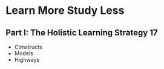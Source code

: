 # Learn More Study Less



## Part I: The Holistic Learning Strategy 17

- Constructs
- Models
- Highways
